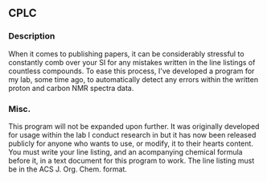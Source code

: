 ## CPLC
### Description

When it comes to publishing papers, it can be considerably stressful to constantly comb over your SI for any mistakes written in the line listings of countless compounds. To ease this process, I've developed a program for my lab, some time ago, to automatically detect any errors within the written proton and carbon NMR spectra data.

### Misc.

This program will not be expanded upon further. It was originally developed for usage within the lab I conduct research in but it has now been released publicly for anyone who wants to use, or modify, it to their hearts content. 
You must write your line listing, and an acompanying chemical formula before it, in a text document for this program to work. The line listing must be in the ACS J. Org. Chem. format.
